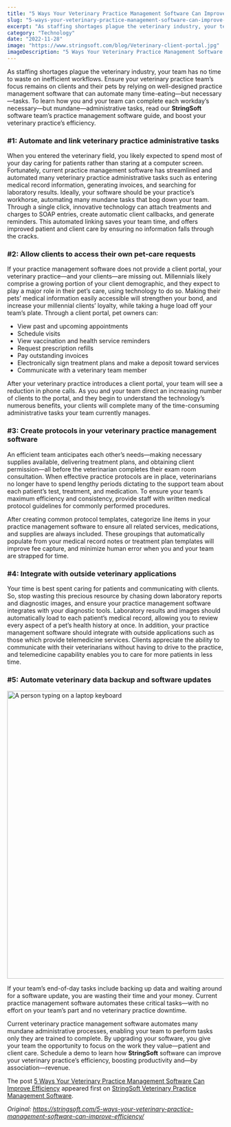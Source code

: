 ```yaml
---
title: "5 Ways Your Veterinary Practice Management Software Can Improve Efficiency"
slug: "5-ways-your-veterinary-practice-management-software-can-improve-efficiency"
excerpt: "As staffing shortages plague the veterinary industry, your team has no time to waste on inefficient workflows. Ensure your veterinary practice team’s focus remains on clients and their pets by rely…"
category: "Technology"
date: "2022-11-28"
image: "https://www.stringsoft.com/blog/Veterinary-client-portal.jpg"
imageDescription: "5 Ways Your Veterinary Practice Management Software Can Improve Efficiency"
---
```


<div class="fusion-fullwidth fullwidth-box fusion-builder-row-1 fusion-flex-container has-pattern-background has-mask-background nonhundred-percent-fullwidth non-hundred-percent-height-scrolling"><div class="fusion-builder-row fusion-row fusion-flex-align-items-flex-start fusion-flex-content-wrap"><div class="fusion-layout-column fusion_builder_column fusion-builder-column-0 fusion_builder_column_1_1 1_1 fusion-flex-column"><div class="fusion-column-wrapper fusion-column-has-shadow fusion-flex-justify-content-flex-start fusion-content-layout-column"><div class="fusion-text fusion-text-1"><p>As staffing shortages plague the veterinary industry, your team has no time to waste on inefficient workflows. Ensure your veterinary practice team’s focus remains on clients and their pets by relying on well-designed practice management software that can automate many time-eating—but necessary—tasks. To learn how you and your team can complete each workday’s necessary—but mundane—administrative tasks, read our <strong>StringSoft </strong>software team’s practice management software guide, and boost your veterinary practice’s efficiency.</p>
<h3>#1: Automate and link veterinary practice administrative tasks</h3>
<p>When you entered the veterinary field, you likely expected to spend most of your day caring for patients rather than staring at a computer screen. Fortunately, current practice management software has streamlined and automated many veterinary practice administrative tasks such as entering medical record information, generating invoices, and searching for laboratory results. Ideally, your software should be your practice’s workhorse, automating many mundane tasks that bog down your team. Through a single click, innovative technology can attach treatments and charges to SOAP entries, create automatic client callbacks, and generate reminders. This automated linking saves your team time, and offers improved patient and client care by ensuring no information falls through the cracks.</p>
<h3>#2: Allow clients to access their own pet-care requests</h3>
<p>If your practice management software does not provide a client portal, your veterinary practice—and your clients—are missing out. Millennials likely comprise a growing portion of your client demographic, and they expect to play a major role in their pet’s care, using technology to do so. Making their pets’ medical information easily accessible will strengthen your bond, and increase your millennial clients’ loyalty, while taking a huge load off your team’s plate. Through a client portal, pet owners can:<div class="su-list" style="margin-left: 0px;"></p>
<ul>
<li><i class="sui sui-paw" style="color: #1B93A1;"></i> View past and upcoming appointments</li>
<li><i class="sui sui-paw" style="color: #1B93A1;"></i> Schedule visits</li>
<li><i class="sui sui-paw" style="color: #1B93A1;"></i> View vaccination and health service reminders</li>
<li><i class="sui sui-paw" style="color: #1B93A1;"></i> Request prescription refills</li>
<li><i class="sui sui-paw" style="color: #1B93A1;"></i> Pay outstanding invoices</li>
<li><i class="sui sui-paw" style="color: #1B93A1;"></i> Electronically sign treatment plans and make a deposit toward services</li>
<li><i class="sui sui-paw" style="color: #1B93A1;"></i> Communicate with a veterinary team member</li>
</ul>
<p></div></p>
<p>After your veterinary practice introduces a client portal, your team will see a reduction in phone calls. As you and your team direct an increasing number of clients to the portal, and they begin to understand the technology’s numerous benefits, your clients will complete many of the time-consuming administrative tasks your team currently manages.</p>
<h3>#3: Create protocols in your veterinary practice management software</h3>
<p>An efficient team anticipates each other’s needs—making necessary supplies available, delivering treatment plans, and obtaining client permission—all before the veterinarian completes their exam room consultation. When effective practice protocols are in place, veterinarians no longer have to spend lengthy periods dictating to the support team about each patient’s test, treatment, and medication. To ensure your team’s maximum efficiency and consistency, provide staff with written medical protocol guidelines for commonly performed procedures.</p>
<p>After creating common protocol templates, categorize line items in your practice management software to ensure all related services, medications, and supplies are always included. These groupings that automatically populate from your medical record notes or treatment plan templates will improve fee capture, and minimize human error when you and your team are strapped for time.</p>
<h3>#4: Integrate with outside veterinary applications</h3>
<p>Your time is best spent caring for patients and communicating with clients. So, stop wasting this precious resource by chasing down laboratory reports and diagnostic images, and ensure your practice management software integrates with your diagnostic tools. Laboratory results and images should automatically load to each patient’s medical record, allowing you to review every aspect of a pet’s health history at once. In addition, your practice management software should integrate with outside applications such as those which provide telemedicine services. Clients appreciate the ability to communicate with their veterinarians without having to drive to the practice, and telemedicine capability enables you to care for more patients in less time.</p>
<h3>#5: Automate veterinary data backup and software updates</h3>
</div><div class="fusion-image-element "><span class=" fusion-imageframe imageframe-none imageframe-1 hover-type-none"><img alt="A person typing on a laptop keyboard" class="img-responsive wp-image-68" height="668" src="https://www.stringsoft.com/blog/Automate-veterinary-data-backup-and-software-updates.jpg" width="1000" /></span></div><div class="fusion-text fusion-text-2"><p>If your team’s end-of-day tasks include backing up data and waiting around for a software update, you are wasting their time and your money. Current practice management software automates these critical tasks—with no effort on your team’s part and no veterinary practice downtime.  </p>
<p>Current veterinary practice management software automates many mundane administrative processes, enabling your team to perform tasks only they are trained to complete. By upgrading your software, you give your team the opportunity to focus on the work they value—patient and client care. Schedule a demo to learn how <strong>StringSoft</strong> software can improve your veterinary practice’s efficiency, boosting productivity and—by association—revenue.</p>
</div></div></div></div></div>
<p>The post <a href="https://stringsoft.com/5-ways-your-veterinary-practice-management-software-can-improve-efficiency/">5 Ways Your Veterinary Practice Management Software Can Improve Efficiency</a> appeared first on <a href="https://stringsoft.com">StringSoft Veterinary Practice Management Software</a>.</p>

*Original: https://stringsoft.com/5-ways-your-veterinary-practice-management-software-can-improve-efficiency/*
